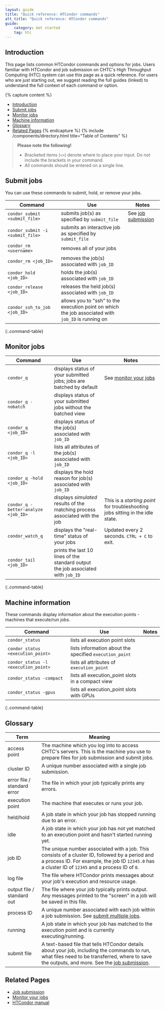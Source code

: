 ```yaml
---
layout: guide
title: "Quick reference: HTCondor commands"
alt_title: "Quick reference: HTCondor commands"
guide:
    category: Get started
    tag: htc
---
```


## Introduction

This page lists common HTCondor commands and options for jobs. Users familiar with HTCondor and job submission on CHTC's High Throughput Computing (HTC) system can use this page as a quick reference. For users who are just starting out, we suggest reading the full guides (linked) to understand the full context of each command or option.

{% capture content %}
- [Introduction](#introduction)
- [Submit jobs](#submit-jobs)
- [Monitor jobs](#monitor-jobs)
- [Machine information](#machine-information)
- [Glossary](#glossary)
- [Related Pages](#related-pages)
{% endcapture %}
{% include /components/directory.html title="Table of Contents" %}

> **Please note the following!** 
> 
> * Bracketed items (`<>`) denote where to place your input. 
>   Do not include the brackets in your command.
> * All commands should be entered on a single line.

## Submit jobs

You can use these commands to submit, hold, or remove your jobs.

| Command | Use | Notes |
| --- | --- | --- |
| `condor_submit <submit_file>` | submits job(s) as specified by `submit_file` | See [job submission](htcondor-job-submission) |
| `condor_submit -i <submit_file>` | submits an interactive job as specified by `submit_file` |
| `condor_rm <username>` | removes all of your jobs | 
| `condor_rm <job_ID>` | removes the job(s) associated with `job_ID` |
| `condor_hold <job_ID>` | holds the job(s) associated with `job_ID` |
| `condor_release <job_ID>` | releases the held job(s) associated with `job_ID` |
| `condor_ssh_to_job <job_ID>` | allows you to "ssh" to the execution point on which the job associated with `job_ID` is running on |
{:.command-table}

## Monitor jobs

| Command | Use | Notes |
| --- | --- | --- |
| `condor_q` | displays status of your submitted jobs; jobs are batched by default | See [monitor your jobs](condor_q) |
| `condor_q -nobatch` | displays status of your submitted jobs without the batched view |
| `condor_q <job_ID>` | displays status of the job(s) associated with `job_ID` |
| `condor_q -l <job_ID>` | lists all attributes of the job(s) associated with `job_ID` |
| `condor_q -hold <job_ID>` | displays the hold reason for job(s) associated with `job_ID` |
| `condor_q -better-analyze <job_ID>` | displays *simulated* results of the matching process associated with the job | This is a *starting point* for troubleshooting jobs sitting in the idle state. |
| `condor_watch_q` | displays the "real-time" status of your jobs | Updated every 2 seconds. `CTRL + C` to exit. |
| `condor_tail <job_ID>` | prints the last 10 lines of the standard output the job associated with `job_ID` |
{:.command-table}

## Machine information

These commands display information about the execution points - machines that execute/run jobs.

| Command | Use | Notes |
| --- | --- | --- |
| `condor_status` | lists all execution point slots |
| `condor_status <execution_point>` | lists information about the specified `execution_point` |
| `condor_status -l <execution_point>` | lists all attributes of `execution_point` |
| `condor_status -compact` | lists all execution_point slots in a compact view |
| `condor_status -gpus` | lists all execution_point slots with GPUs |
{:.command-table}

## Glossary

| Term | Meaning |
| --- | --- |
| access point | The machine which you log into to access CHTC's servers. This is the machine you use to prepare files for job submission and submit jobs. |
| cluster ID | A unique number associated with a single job submission. |
| error file / standard error | The file in which your job typically prints any errors. |
| execution point | The machine that executes or runs your job. |
| held/hold | A job state in which your job has stopped running due to an error. |
| idle | A job state in which your job has not yet matched to an execution point and hasn't started running yet. |
| job ID | The unique number associated with a job. This consists of a cluster ID, followed by a period and a process ID. For example, the job ID `12345.0` has a cluster ID of `12345` and a process ID of `0`. |
| log file | The file where HTCondor prints messages about your job's execution and resource usage. |
| output file / standard out | The file where your job typically prints output. Any messages printed to the "screen" in a job will be saved in this file. |
| process ID | A unique number associated with each job within a job submission. See [submit multiple jobs](multiple-jobs). |
| running | A job state in which your job has matched to the execution point and is currently executing/running. |
| submit file | A text-based file that tells HTCondor details about your job, including the commands to run, what files need to be transferred, where to save the outputs, and more. See the [job submission](htcondor-job-submission). |

## Related Pages

* [Job submission](htcondor-job-submission)
* [Monitor your jobs](condor_q)
* [HTCondor manual](https://htcondor.readthedocs.io/en/latest/)
